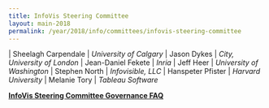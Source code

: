 ```yaml
---
title: InfoVis Steering Committee
layout: main-2018
permalink: /year/2018/info/committees/infovis-steering-committee
---
```


| Sheelagh Carpendale	| *University of Calgary*
| Jason Dykes	| *City, University of London*
| Jean-Daniel Fekete	| *Inria*
| Jeff Heer	| *University of Washington*
| Stephen North	| *Infovisible, LLC*
| Hanspeter Pfister	| *Harvard University*
| Melanie Tory	| *Tableau Software*

**[InfoVis Steering Committee Governance FAQ](/attachments/InfoVis_SC_Policies_FAQ.pdf)**

